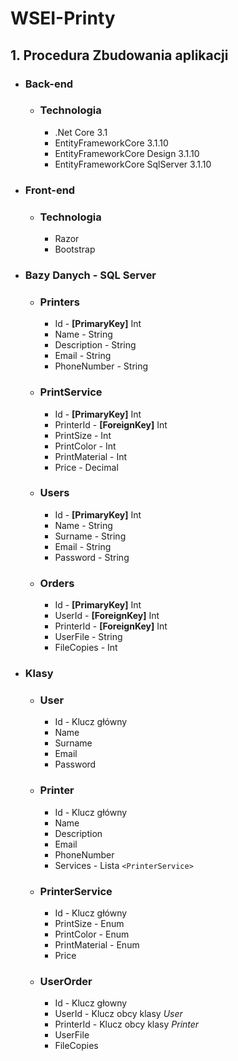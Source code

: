 # WSEI-Printy

## 1. Procedura Zbudowania aplikacji
* ### Back-end
  * ### Technologia
    * .Net Core 3.1
    * EntityFrameworkCore 3.1.10
    * EntityFrameworkCore Design 3.1.10
    * EntityFrameworkCore SqlServer 3.1.10
* ### Front-end
  * ### Technologia
    * Razor
    * Bootstrap
* ### Bazy Danych - SQL Server
  * ### Printers
    * Id - **[PrimaryKey]** Int
    * Name - String
    * Description - String
    * Email - String
    * PhoneNumber - String
  * ### PrintService
    * Id - **[PrimaryKey]** Int
    * PrinterId - **[ForeignKey]** Int
    * PrintSize - Int
    * PrintColor - Int
    * PrintMaterial - Int
    * Price - Decimal
  * ### Users
    * Id - **[PrimaryKey]** Int
    * Name - String
    * Surname - String
    * Email - String
    * Password - String
  * ### Orders
    * Id - **[PrimaryKey]** Int
    * UserId - **[ForeignKey]** Int
    * PrinterId - **[ForeignKey]** Int
    * UserFile - String
    * FileCopies - Int
* ### Klasy
  * ### User
    * Id - Klucz główny
    * Name
    * Surname
    * Email
    * Password
  * ### Printer
    * Id - Klucz główny
    * Name
    * Description
    * Email
    * PhoneNumber
    * Services - Lista `<PrinterService>`
  * ### PrinterService
    * Id - Klucz główny
    * PrintSize - Enum
    * PrintColor - Enum
    * PrintMaterial - Enum
    * Price
  * ### UserOrder
    * Id - Klucz głowny
    * UserId - Klucz obcy klasy _User_
    * PrinterId - Klucz obcy klasy _Printer_
    * UserFile
    * FileCopies
